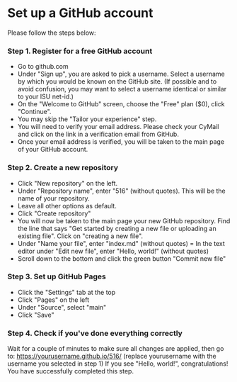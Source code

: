 # Set up a GitHub account

Please follow the steps below:

### Step 1. Register for a free GitHub account

- Go to github.com
- Under "Sign up", you are asked to pick a username. Select a username by which you would be known on the GitHub site. (If possible and to avoid confusion, you may want to select a username identical or similar to your ISU net-id.)
- On the "Welcome to GitHub" screen, choose the "Free" plan ($0), click "Continue".
- You may skip the "Tailor your experience" step.
- You will need to verify your email address. Please check your CyMail and click on the link in a verification email from GitHub.
- Once your email address is verified, you will be taken to the main page of your GitHub account.

### Step 2. Create a new repository

- Click "New repository" on the left.
- Under "Repository name", enter "516" (without quotes). This will be the name of your repository.
- Leave all other options as default.
- Click "Create repository"
- You will now be taken to the main page your new GitHub repository. Find the line that says "Get started by creating a new file or uploading an existing file". Click on "creating a new file".
- Under "Name your file", enter "index.md" (without quotes)
= In the text editor under "Edit new file", enter "Hello, world!" (without quotes)
- Scroll down to the bottom and click the green button "Commit new file"

### Step 3. Set up GitHub Pages
- Click the "Settings" tab at the top
- Click "Pages" on the left
- Under "Source", select "main"
- Click "Save"

### Step 4. Check if you've done everything correctly

Wait for a couple of minutes to make sure all changes are applied, then go to: https://yourusername.github.io/516/ (replace yourusername with the username you selected in step 1)
If you see "Hello, world!", congratulations! You have successfully completed this step.
